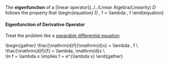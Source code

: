 The **eigenfunction** of a [linear operator](../../Linear Algebra/Linearity) $D$ follows the property that
\begin{equation}
D \, f = \lambda \, f
\end{equation}

#### Eigenfunction of Derivative Operator

Treat the problem like a [separable differential equation](./Home#introduction_separable-des)

\begin{gather}
\frac{\mathrm{d}f}{\mathrm{d}x} = \lambda \, f \\\
\frac{\mathrm{d}f}{f} = \lambda\, \mathrm{d}x \\\
\ln f = \lambda x \implies f = e^{\lambda x}
\end{gather}
